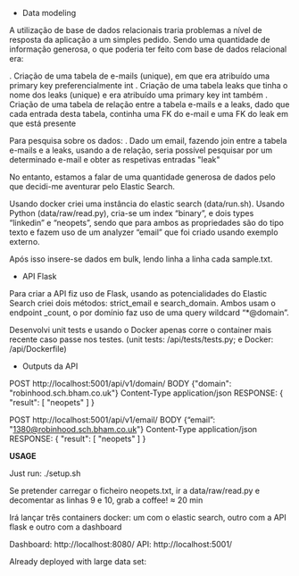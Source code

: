 - Data modeling

A utilização de base de dados relacionais traria problemas a nível de resposta 
da aplicação a um simples pedido. Sendo uma quantidade de informação generosa,
o que poderia ter feito com base de dados relacional era:

. Criação de uma tabela de e-mails (unique), em que era atribuído uma primary key preferencialmente int
. Criação de uma tabela leaks que tinha o nome dos leaks (unique) e era atribuído uma primary key int também
. Criação de uma tabela de relação entre a tabela e-mails e a leaks, dado que cada entrada desta tabela, continha uma FK 
do e-mail e uma FK do leak em que está presente

Para pesquisa sobre os dados:
. Dado um email, fazendo join entre a tabela e-mails e a leaks, usando a de relação, seria possível pesquisar por um 
determinado e-mail e obter as respetivas entradas "leak"

No entanto, estamos a falar de uma quantidade generosa de dados pelo que decidi-me aventurar pelo Elastic Search.

Usando docker criei uma instância do elastic search (data/run.sh). Usando Python (data/raw/read.py), cria-se um index “binary”, e dois types “linkedin” e “neopets”, sendo que para ambos as propriedades são do tipo texto e fazem uso de um analyzer “email” que foi criado usando exemplo externo.

Após isso insere-se dados em bulk, lendo linha a linha cada sample.txt.

- API Flask

Para criar a API fiz uso de Flask, usando as potencialidades do Elastic Search criei dois métodos: strict_email e search_domain. Ambos usam o endpoint _count, o por domínio faz uso de uma query wildcard “*@domain”. 

Desenvolvi unit tests e usando o Docker apenas corre o container mais recente caso passe nos testes. (unit tests: /api/tests/tests.py; e Docker: /api/Dockerfile)

- Outputs da API

POST http://localhost:5001/api/v1/domain/
BODY {"domain": "robinhood.sch.bham.co.uk"}
Content-Type application/json
RESPONSE:
{
  "result": [
    "neopets"
  ]
}

POST http://localhost:5001/api/v1/email/
BODY {“email”: "1380@robinhood.sch.bham.co.uk"}
Content-Type application/json
RESPONSE:
{
  "result": [
    "neopets"
  ]
}


**USAGE**

Just run: ./setup.sh

Se pretender carregar o ficheiro neopets.txt, ir a data/raw/read.py e decomentar as linhas 9 e 10, grab a coffee! ≈ 20 min

Irá lançar três containers docker: um com o elastic search, outro com a API flask e outro com a dashboard

Dashboard: http://localhost:8080/
API: http://localhost:5001/

Already deployed with large data set: 